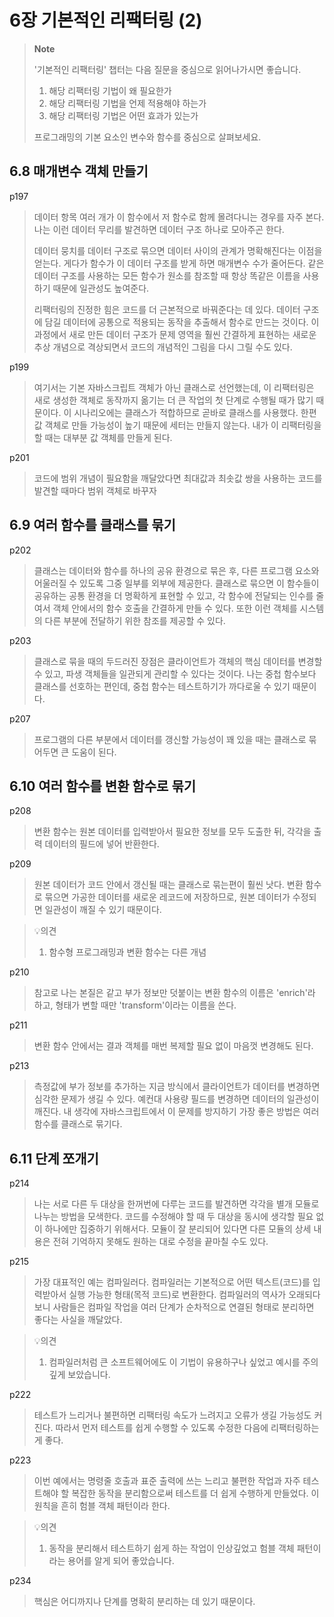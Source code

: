 # 6장 기본적인 리팩터링 (2)

> **Note**
>
> '기본적인 리팩터링' 챕터는 다음 질문을 중심으로 읽어나가시면 좋습니다.
>
> 1. 해당 리팩터링 기법이 왜 필요한가
> 2. 해당 리팩터링 기법을 언제 적용해야 하는가
> 3. 해당 리팩터링 기법은 어떤 효과가 있는가
>
> 프로그래밍의 기본 요소인 변수와 함수를 중심으로 살펴보세요.

## 6.8 매개변수 객체 만들기

p197

> 데이터 항목 여러 개가 이 함수에서 저 함수로 함께 몰려다니는 경우를 자주 본다. 나는 이런 데이터 무리를 발견하면 데이터 구조 하나로 모아주곤 한다.
>
> 데이터 뭉치를 데이터 구조로 묶으면 데이터 사이의 관계가 명확해진다는 이점을 얻는다. 게다가 함수가 이 데이터 구조를 받게 하면 매개변수 수가 줄어든다.
> 같은 데이터 구조를 사용하는 모든 함수가 원소를 참조할 때 항상 똑같은 이름을 사용하기 때문에 일관성도 높여준다.
>
> 리팩터링의 진정한 힘은 코드를 더 근본적으로 바꿔준다는 데 있다.
> 데이터 구조에 담길 데이터에 공통으로 적용되는 동작을 추출해서 함수로 만드는 것이다.
> 이 과정에서 새로 만든 데이터 구조가 문제 영역을 훨씬 간결하게 표현하는 새로운 추상 개념으로 격상되면서 코드의 개념적인 그림을 다시 그릴 수도 있다.

p199

> 여기서는 기본 자바스크립트 객체가 아닌 클래스로 선언했는데, 이 리팩터링은 새로 생성한 객체로 동작까지 옮기는 더 큰 작업의 첫 단계로 수행될 때가 많기 때문이다. 이 시나리오에는 클래스가 적합하므로 곧바로 클래스를 사용했다. 한편 값 객체로 만들 가능성이 높기 때문에 세터는 만들지 않는다. 내가 이 리팩터링을 할 때는 대부분 값 객체를 만들게 된다.

p201

> 코드에 범위 개념이 필요함을 깨달았다면 최대값과 최솟값 쌍을 사용하는 코드를 발견할 때마다 범위 객체로 바꾸자

## 6.9 여러 함수를 클래스를 묶기

p202

> 클래스는 데이터와 함수를 하나의 공유 환경으로 묶은 후, 다른 프로그램 요소와 어울러질 수 있도록 그중 일부를 외부에 제공한다.
> 클래스로 묶으면 이 함수들이 공유하는 공통 환경을 더 명확하게 표현할 수 있고, 각 함수에 전달되는 인수를 줄여서 객체 안에서의 함수 호출을 간결하게 만들 수 있다. 또한 이런 객체를 시스템의 다른 부분에 전달하기 위한 참조를 제공할 수 있다.

p203

> 클래스로 묶을 때의 두드러진 장점은 클라이언트가 객체의 핵심 데이터를 변경할 수 있고, 파생 객체들을 일관되게 관리할 수 있다는 것이다.
> 나는 중첩 함수보다 클래스를 선호하는 편인데, 중첩 함수는 테스트하기가 까다로울 수 있기 때문이다.

p207

> 프로그램의 다른 부분에서 데이터를 갱신할 가능성이 꽤 있을 때는 클래스로 묶어두면 큰 도움이 된다.

## 6.10 여러 함수를 변환 함수로 묶기

p208

> 변환 함수는 원본 데이터를 입력받아서 필요한 정보를 모두 도출한 뒤, 각각을 출력 데이터의 필드에 넣어 반환한다.

p209

> 원본 데이터가 코드 안에서 갱신될 때는 클래스로 묶는편이 훨씬 낫다. 변환 함수로 묶으면 가공한 데이터를 새로운 레코드에 저장하므로, 원본 데이터가 수정되면 일관성이 깨질 수 있기 때문이다.

> 💡의견
>
> 1. 함수형 프로그래밍과 변환 함수는 다른 개념

p210

> 참고로 나는 본질은 같고 부가 정보만 덧붙이는 변환 함수의 이름은 'enrich'라 하고, 형태가 변할 때만 'transform'이라는 이름을 쓴다.

p211

> 변환 함수 안에서는 결과 객체를 매번 복제할 필요 없이 마음껏 변경해도 된다.

p213

> 측정값에 부가 정보를 추가하는 지금 방식에서 클라이언트가 데이터를 변경하면 심각한 문제가 생길 수 있다. 예컨대 사용량 필드를 변경하면 데이터의 일관성이 깨진다. 내 생각에 자바스크립트에서 이 문제를 방지하기 가장 좋은 방법은 여러 함수를 클래스로 묶기다.

## 6.11 단계 쪼개기

p214

> 나는 서로 다른 두 대상을 한꺼번에 다루는 코드를 발견하면 각각을 별개 모듈로 나누는 방법을 모색한다. 코드를 수정해야 할 때 두 대상을 동시에 생각할 필요 없이 하나에만 집중하기 위해서다. 모듈이 잘 분리되어 있다면 다른 모듈의 상세 내용은 전혀 기억하지 못해도 원하는 대로 수정을 끝마칠 수도 있다.

p215

> 가장 대표적인 예는 컴파일러다. 컴파일러는 기본적으로 어떤 텍스트(코드)를 입력받아서 실행 가능한 형태(목적 코드)로 변환한다. 컴파일러의 역사가 오래되다 보니 사람들은 컴파일 작업을 여러 단계가 순차적으로 연결된 형태로 분리하면 좋다는 사실을 깨달았다.

> 💡의견
>
> 1. 컴파일러처럼 큰 소프트웨어에도 이 기법이 유용하구나 싶었고 예시를 주의 깊게 보았습니다.

p222

> 테스트가 느리거나 불편하면 리팩터링 속도가 느려지고 오류가 생길 가능성도 커진다. 따라서 먼저 테스트를 쉽게 수행할 수 있도록 수정한 다음에 리팩터링하는 게 좋다.

p223

> 이번 예에서는 명령줄 호출과 표준 출력에 쓰는 느리고 불편한 작업과 자주 테스트해야 할 복잡한 동작을 분리함으로써 테스트를 더 쉽게 수행하게 만들었다. 이 원칙을 흔히 험블 객체 패턴이라 한다.

> 💡의견
>
> 1. 동작을 분리해서 테스트하기 쉽게 하는 작업이 인상깊었고 험블 객체 패턴이라는 용어를 알게 되어 좋았습니다.

p234

> 핵심은 어디까지나 단계를 명확히 분리하는 데 있기 때문이다.
